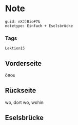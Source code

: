 # Note
```
guid: nXJ)Bio#7&
notetype: Einfach + Eselsbrücke
```

### Tags
```
Lektion15
```

## Vorderseite
ὅπου

## Rückseite
wo, dort wo, wohin

## Eselsbrücke

